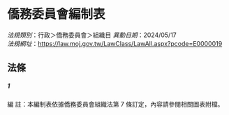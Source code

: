 # 僑務委員會編制表

*法規類別*：行政＞僑務委員會＞組織目
*異動日期*：2024/05/17  
*法規網址*：https://law.moj.gov.tw/LawClass/LawAll.aspx?pcode=E0000019



## 法條
##### 1
編      註：本編制表依據僑務委員會組織法第 7  條訂定，內容請參閱相關圖表附檔。



